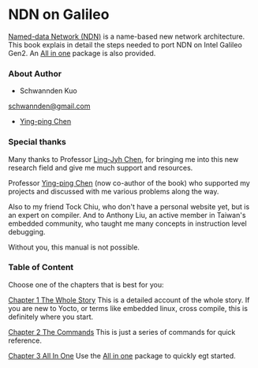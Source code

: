 NDN on Galileo
=======

[Named-data Network (NDN)](http://named-data.net) is a name-based new network architecture. This book explais in detail the steps needed to port NDN on Intel Galileo Gen2. An [All in one](https://github.com/schwannden/ndn-in-one) package is also provided.


### About Author
* Schwannden Kuo

schwannden@gmail.com

* [Ying-ping Chen](http://ypchen.tw)

### Special thanks
Many thanks to
Professor [Ling-Jyh Chen](https://sites.google.com/site/cclljj/), for bringing me into this new research field and give me much support and resources.

Professor [Ying-ping Chen](http://ypchen.tw) (now co-author of the book) who supported my projects and discussed with me various problems along the way.

Also to my friend Tock Chiu, who don't have a personal website yet, but is an expert on compiler. And to Anthony Liu, an active member in Taiwan's embedded community, who taught me many concepts in instruction level debugging.

Without you, this manual is not possible.

### Table of Content
Choose one of the chapters that is best for you:

[Chapter 1 The Whole Story](chapter1.md)
This is a detailed account of the whole story.
If you are new to Yocto, or terms like embedded linux, cross compile, this is definitely where you start.

[Chapter 2 The Commands](chapter2.md)
This is just a series of commands for quick reference.

[Chapter 3 All In One](chapter3.md)
Use the [All in one](https://github.com/schwannden/ndn-in-one) package to quickly egt started.
